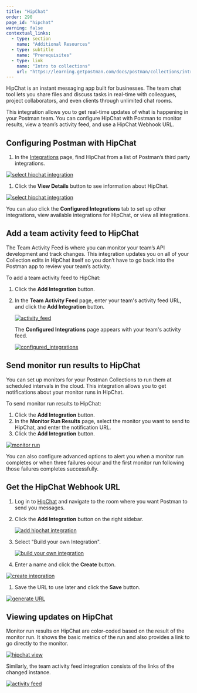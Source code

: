 ```yaml
---
title: "HipChat"
order: 290
page_id: "hipchat"
warning: false
contextual_links:
  - type: section
    name: "Additional Resources"
  - type: subtitle
    name: "Prerequisites"
  - type: link
    name: "Intro to collections"
    url: "https://learning.getpostman.com/docs/postman/collections/intro-to-collections"
---
```


HipChat is an instant messaging app built for businesses. The team chat tool lets you share files and discuss tasks in real-time with colleagues, project collaborators, and even clients through unlimited chat rooms.

This integration allows you to get real-time updates of what is happening in your Postman team. You can configure HipChat with Postman to monitor results, view a team’s activity feed, and use a HipChat Webhook URL.

## Configuring Postman with HipChat

1. In the [Integrations](https://go.postman.co/workspaces) page, find HipChat from a list of Postman’s third party integrations.

[![select hipchat integration](https://assets.postman.com/postman-docs/integrations-hipchat.png)](https://assets.postman.com/postman-docs/integrations-hipchat.png)

1. Click the **View Details** button to see information about HipChat.

[![select hipchat integration](https://assets.postman.com/postman-docs/WS-integrations-hipchat-confIntegrations.png)](https://assets.postman.com/postman-docs/WS-integrations-hipchat-confIntegrations.png)

You can also click the **Configured Integrations** tab to set up other integrations, view available integrations for HipChat, or view all integrations.

## Add a team activity feed to HipChat

The Team Activity Feed is where you can monitor your team’s API development and track changes. This integration updates you on all of your Collection edits in HipChat itself so you don’t have to go back into the Postman app to review your team’s activity.

To add a team activity feed to HipChat:

1. Click the **Add Integration** button.
1. In the **Team Activity Feed** page, enter your team's activity feed URL, and click the **Add Integration** button.

   [![activity_feed](https://assets.postman.com/postman-docs/WS-integrations-hipchat-teamactivityFeed.png)](https://assets.postman.com/postman-docs/WS-integrations-hipchat-teamactivityFeed.png)

   The **Configured Integrations** page appears with your team's activity feed.

   [![configured_integrations](https://assets.postman.com/postman-docs/WS-integrations-hipchat-configuredIntegrations.png)](https://assets.postman.com/postman-docs/WS-integrations-hipchat-configuredIntegrations.png)

## Send monitor run results to HipChat

You can set up monitors for your Postman Collections to run them at scheduled intervals in the cloud. This integration allows you to get notifications about your monitor runs in HipChat.

To send monitor run results to HipChat:

1. Click the **Add Integration** button.
1. In the **Monitor Run Results** page, select the monitor you want to send to HipChat, and enter the notification URL.
1. Click the **Add Integration** button.

  [![monitor run](https://assets.postman.com/postman-docs/WS-integrations-hipchat-monitorRun1.png)](https://assets.postman.com/postman-docs/WS-integrations-hipchat-monitorRun1.png)

   You can also configure advanced options to alert you when a monitor run completes or when three failures occur and the first monitor run following those failures completes successfully.

## Get the HipChat Webhook URL

1. Log in to [HipChat](https://www.hipchat.com/sign_in) and navigate to the room where you want Postman to send you messages.

1. Click the **Add Integration** button on the right sidebar.

   [![add hipchat integration](https://assets.postman.com/postman-docs/58856804.png)](https://assets.postman.com/postman-docs/58856804.png)

1. Select "Build your own Integration".

   [![build your own integration](https://assets.postman.com/postman-docs/58856838.png)](https://assets.postman.com/postman-docs/58856838.png)

1. Enter a name and click the **Create** button.

  [![create integration](https://assets.postman.com/postman-docs/58856857.png)](https://assets.postman.com/postman-docs/58856857.png)

1. Save the URL to use later and click the **Save** button.

  [![generate URL](https://assets.postman.com/postman-docs/58856916.png)](https://assets.postman.com/postman-docs/58856916.png)

## Viewing updates on HipChat

Monitor run results on HipChat are color-coded based on the result of the monitor run. It shows the basic metrics of the run and also provides a link to go directly to the monitor.

[![hipchat view](https://assets.postman.com/postman-docs/58857265.png)](https://assets.postman.com/postman-docs/58857265.png)

Similarly, the team activity feed integration consists of the links of the changed instance.

[![activity feed](https://assets.postman.com/postman-docs/hipchat-activity-feed2.png)](https://assets.postman.com/postman-docs/hipchat-activity-feed2.png)
